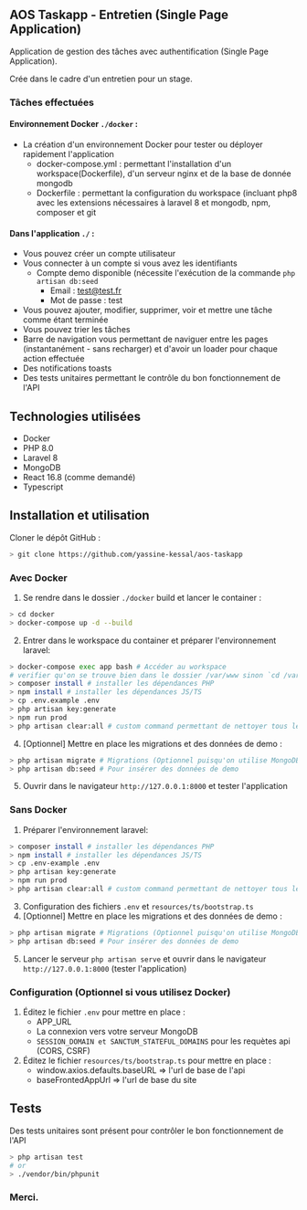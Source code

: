 
## AOS Taskapp - Entretien (Single Page Application)  
  
Application de gestion des tâches avec authentification (Single Page Application).  
  
Crée dans le cadre d'un entretien pour un stage.  

### Tâches effectuées

#### Environnement Docker `./docker` :
- La création d'un environnement Docker pour tester ou déployer rapidement l'application 
	- docker-compose.yml : permettant l'installation d'un workspace(Dockerfile), d'un serveur nginx et de la base de donnée mongodb
	- Dockerfile : permettant la configuration du workspace  (incluant php8 avec les extensions nécessaires à laravel 8 et mongodb, npm, composer et git

#### Dans l'application `./` :  
- Vous pouvez créer un compte utilisateur
- Vous connecter à un compte si vous avez les identifiants
	- Compte demo disponible (nécessite l'exécution de la commande `php artisan db:seed`
		- Email : test@test.fr
		- Mot de passe : test
- Vous pouvez ajouter, modifier, supprimer, voir et mettre une tâche comme étant terminée
- Vous pouvez trier les tâches
- Barre de navigation vous permettant de naviguer entre les pages (instantanément - sans recharger) et d'avoir un loader pour chaque action effectuée 
- Des notifications toasts
- Des tests unitaires permettant le contrôle du bon fonctionnement de l'API

## Technologies utilisées  
  
- Docker 
- PHP 8.0  
- Laravel 8
- MongoDB  
- React 16.8 (comme demandé)  
- Typescript

## Installation et utilisation
Cloner le dépôt GitHub :
```bash
> git clone https://github.com/yassine-kessal/aos-taskapp
```
### Avec Docker
1. Se rendre dans le dossier `./docker` build et lancer le container :
```bash
> cd docker
> docker-compose up -d --build
``` 
2. Entrer dans le workspace du container et préparer l'environnement laravel:
```bash
> docker-compose exec app bash # Accéder au workspace
# verifier qu'on se trouve bien dans le dossier /var/www sinon `cd /var/www`
> composer install # installer les dépendances PHP
> npm install # installer les dépendances JS/TS
> cp .env.example .env
> php artisan key:generate
> npm run prod 
> php artisan clear:all # custom command permettant de nettoyer tous les caches
```
4. [Optionnel] Mettre en place les migrations et des données de demo :
```bash
> php artisan migrate # Migrations (Optionnel puisqu'on utilise MongoDB)
> php artisan db:seed # Pour insérer des données de demo
```
5. Ouvrir dans le navigateur `http://127.0.0.1:8000`  et tester l'application

### Sans Docker

1. Préparer l'environnement laravel:
```bash
> composer install # installer les dépendances PHP
> npm install # installer les dépendances JS/TS
> cp .env-example .env
> php artisan key:generate
> npm run prod 
> php artisan clear:all # custom command permettant de nettoyer tous les caches
```
3. Configuration des fichiers `.env` et `resources/ts/bootstrap.ts`
2. [Optionnel] Mettre en place les migrations et des données de demo :
```bash
> php artisan migrate # Migrations (Optionnel puisqu'on utilise MongoDB)
> php artisan db:seed # Pour insérer des données de demo
```
5. Lancer le serveur `php artisan serve` et ouvrir dans le navigateur `http://127.0.0.1:8000`  (tester l'application)

### Configuration (Optionnel si vous utilisez Docker)
1. Éditez le fichier `.env` pour mettre en place :
	- APP_URL
	- La connexion vers votre serveur MongoDB
	- `SESSION_DOMAIN et SANCTUM_STATEFUL_DOMAINS` pour les requètes api (CORS, CSRF)
2. Éditez le fichier `resources/ts/bootstrap.ts` pour mettre en place :
	- window.axios.defaults.baseURL => l'url de base de l'api
	- baseFrontedAppUrl => l'url de base du site

## Tests
Des tests unitaires sont présent pour contrôler le bon fonctionnement de l'API 
```bash
> php artisan test
# or
> ./vendor/bin/phpunit
```
### Merci.
